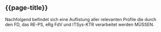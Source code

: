 ## {{page-title}}

Nachfolgend befindet sich eine Auflistung aller relevanten Profile die durch den FD, das RE-PS, eRg FdV und ITSys-KTR verarbeitet werden MÜSSEN.